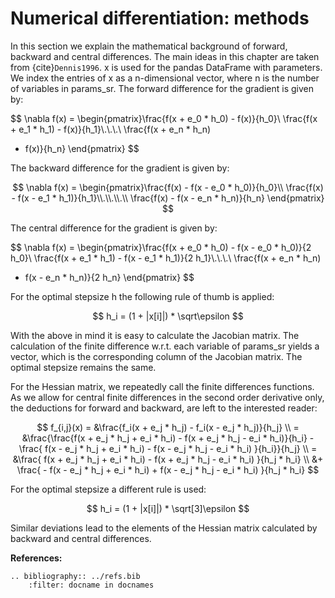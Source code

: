 # Numerical differentiation: methods

In this section we explain the mathematical background of forward, backward and central
differences. The main ideas in this chapter are taken from {cite}`Dennis1996`. x is used
for the pandas DataFrame with parameters. We index the entries of x as a n-dimensional
vector, where n is the number of variables in params_sr. The forward difference for the
gradient is given by:

$$
\nabla f(x) = \begin{pmatrix}\frac{f(x + e_0 * h_0) - f(x)}{h_0}\\
\frac{f(x + e_1 * h_1) - f(x)}{h_1}\\.\\.\\.\\ \frac{f(x + e_n * h_n)
- f(x)}{h_n} \end{pmatrix}
$$

The backward difference for the gradient is given by:

$$
\nabla f(x) = \begin{pmatrix}\frac{f(x) - f(x - e_0 * h_0)}{h_0}\\ \frac{f(x) -
f(x - e_1 * h_1)}{h_1}\\.\\.\\.\\ \frac{f(x) - f(x - e_n * h_n)}{h_n}
\end{pmatrix}
$$

The central difference for the gradient is given by:

$$
\nabla f(x) =
\begin{pmatrix}\frac{f(x + e_0 * h_0) - f(x - e_0 * h_0)}{2 h_0}\\
\frac{f(x + e_1 * h_1) - f(x - e_1 * h_1)}{2 h_1}\\.\\.\\.\\ \frac{f(x + e_n * h_n)
- f(x - e_n * h_n)}{2 h_n} \end{pmatrix}
$$

For the optimal stepsize h the following rule of thumb is applied:

$$
h_i = (1 + |x[i]|) * \sqrt\epsilon
$$

With the above in mind it is easy to calculate the Jacobian matrix. The calculation of
the finite difference w.r.t. each variable of params_sr yields a vector, which is the
corresponding column of the Jacobian matrix. The optimal stepsize remains the same.

For the Hessian matrix, we repeatedly call the finite differences functions. As we allow
for central finite differences in the second order derivative only, the deductions for
forward and backward, are left to the interested reader:

$$
f_{i,j}(x)
    = &\frac{f_i(x + e_j * h_j) - f_i(x - e_j * h_j)}{h_j} \\
    = &\frac{\frac{f(x + e_j * h_j + e_i * h_i) - f(x + e_j * h_j - e_i * h_i)}{h_i}
       - \frac{
             f(x - e_j * h_j + e_i * h_i) - f(x - e_j * h_j - e_i * h_i)
         }{h_i}}{h_j} \\
    = &\frac{
           f(x + e_j * h_j + e_i * h_i) - f(x + e_j * h_j - e_i * h_i)
       }{h_j * h_i} \\
      &+ \frac{
             - f(x - e_j * h_j + e_i * h_i) + f(x - e_j * h_j - e_i * h_i)
         }{h_j * h_i}
$$

For the optimal stepsize a different rule is used:

$$
h_i = (1 + |x[i]|) * \sqrt[3]\epsilon
$$

Similar deviations lead to the elements of the Hessian matrix calculated by backward and
central differences.

**References:**

```{eval-rst}
.. bibliography:: ../refs.bib
    :filter: docname in docnames
```
